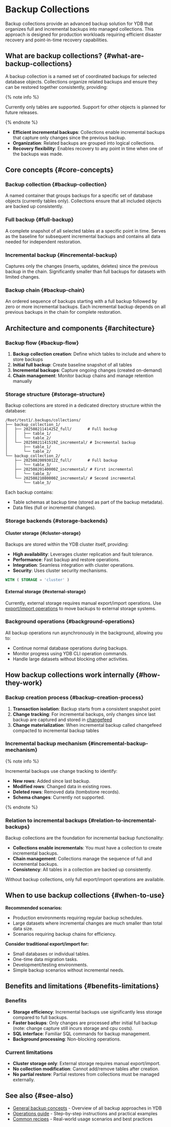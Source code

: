 # Backup Collections

Backup collections provide an advanced backup solution for YDB that organizes full and incremental backups into managed collections. This approach is designed for production workloads requiring efficient disaster recovery and point-in-time recovery capabilities.

## What are backup collections? {#what-are-backup-collections}

A backup collection is a named set of coordinated backups for selected database objects. Collections organize related backups and ensure they can be restored together consistently, providing:

{% note info %}

Currently only tables are supported. Support for other objects is planned for future releases.

{% endnote %}

- **Efficient incremental backups**: Collections enable incremental backups that capture only changes since the previous backup.
- **Organization**: Related backups are grouped into logical collections.
- **Recovery flexibility**: Enables recovery to any point in time when one of the backups was made.

## Core concepts {#core-concepts}

### Backup collection {#backup-collection}

A named container that groups backups for a specific set of database objects (currently tables only). Collections ensure that all included objects are backed up consistently.

### Full backup {#full-backup}

A complete snapshot of all selected tables at a specific point in time. Serves as the baseline for subsequent incremental backups and contains all data needed for independent restoration.

### Incremental backup {#incremental-backup}

Captures only the changes (inserts, updates, deletes) since the previous backup in the chain. Significantly smaller than full backups for datasets with limited changes.

### Backup chain {#backup-chain}

An ordered sequence of backups starting with a full backup followed by zero or more incremental backups. Each incremental backup depends on all previous backups in the chain for complete restoration.

## Architecture and components {#architecture}

### Backup flow {#backup-flow}

1. **Backup collection creation**: Define which tables to include and where to store backups
2. **Initial full backup**: Create baseline snapshot of all tables
3. **Incremental backups**: Capture ongoing changes (created on-demand)
4. **Chain management**: Monitor backup chains and manage retention manually

### Storage structure {#storage-structure}

Backup collections are stored in a dedicated directory structure within the database:

```text
/Root/test1/.backups/collections/
├── backup_collection_1/
│   ├── 20250821141425Z_full/       # Full backup
│   │   ├── table_1/
│   │   └── table_2/
│   └── 20250821141519Z_incremental/ # Incremental backup
│       ├── table_1/
│       └── table_2/
└── backup_collection_2/
    ├── 20250820093012Z_full/       # Full backup
    │   └── table_3/
    ├── 20250820140000Z_incremental/ # First incremental
    │   └── table_3/
    └── 20250821080000Z_incremental/ # Second incremental
        └── table_3/
```

Each backup contains:

- Table schemas at backup time (stored as part of the backup metadata).
- Data files (full or incremental changes).

### Storage backends {#storage-backends}

#### Cluster storage {#cluster-storage}

Backups are stored within the YDB cluster itself, providing:

- **High availability**: Leverages cluster replication and fault tolerance.
- **Performance**: Fast backup and restore operations.
- **Integration**: Seamless integration with cluster operations.
- **Security**: Uses cluster security mechanisms.

```sql
WITH ( STORAGE = 'cluster' )
```

#### External storage {#external-storage}

Currently, external storage requires manual export/import operations. Use [export/import operations](../reference/ydb-cli/export-import/index.md) to move backups to external storage systems.

### Background operations {#background-operations}

All backup operations run asynchronously in the background, allowing you to:

- Continue normal database operations during backups.
- Monitor progress using YDB CLI operation commands.
- Handle large datasets without blocking other activities.

## How backup collections work internally {#how-they-work}

### Backup creation process {#backup-creation-process}

1. **Transaction isolation**: Backup starts from a consistent snapshot point
2. **Change tracking**: For incremental backups, only changes since last backup are captured and stored in [changefeed](cdc.md)
3. **Change materialization**: When incremental backup called changefeed compacted to incremental backup tables

### Incremental backup mechanism {#incremental-backup-mechanism}

{% note info %}

Incremental backups use change tracking to identify:

- **New rows**: Added since last backup.
- **Modified rows**: Changed data in existing rows.  
- **Deleted rows**: Removed data (tombstone records).
- **Schema changes**: Currently not supported.

{% endnote %}

### Relation to incremental backups {#relation-to-incremental-backups}

Backup collections are the foundation for incremental backup functionality:

- **Collections enable incrementals**: You must have a collection to create incremental backups.
- **Chain management**: Collections manage the sequence of full and incremental backups.
- **Consistency**: All tables in a collection are backed up consistently.

Without backup collections, only full export/import operations are available.

## When to use backup collections {#when-to-use}

**Recommended scenarios:**

- Production environments requiring regular backup schedules.
- Large datasets where incremental changes are much smaller than total data size.
- Scenarios requiring backup chains for efficiency.

**Consider traditional export/import for:**

- Small databases or individual tables.
- One-time data migration tasks.
- Development/testing environments.
- Simple backup scenarios without incremental needs.

## Benefits and limitations {#benefits-limitations}

### Benefits

- **Storage efficiency**: Incremental backups use significantly less storage compared to full backups.
- **Faster backups**: Only changes are processed after initial full backup (note: change capture still incurs storage and cpu costs).
- **SQL interface**: Familiar SQL commands for backup management.
- **Background processing**: Non-blocking operations.

### Current limitations

- **Cluster storage only**: External storage requires manual export/import.
- **No collection modification**: Cannot add/remove tables after creation.
- **No partial restore**: Partial restores from collections must be managed externally.

## See also {#see-also}

- [General backup concepts](backup.md) - Overview of all backup approaches in YDB
- [Operations guide](../maintenance/manual/backup-collections.md) - Step-by-step instructions and practical examples
- [Common recipes](../recipes/backup-collections.md) - Real-world usage scenarios and best practices
